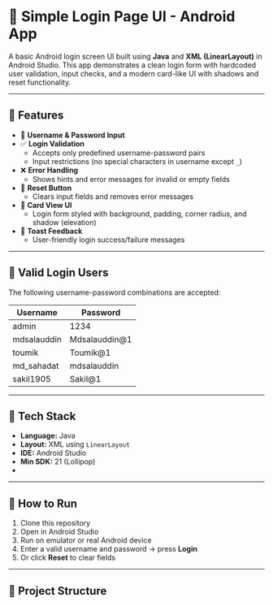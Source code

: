 # 🔐 Simple Login Page UI - Android App

A basic Android login screen UI built using **Java** and **XML (LinearLayout)** in Android Studio. This app demonstrates a clean login form with hardcoded user validation, input checks, and a modern card-like UI with shadows and reset functionality.

---

## 📱 Features

- 📝 **Username & Password Input**
- ✅ **Login Validation**
  - Accepts only predefined username-password pairs
  - Input restrictions (no special characters in username except `_`)
- ❌ **Error Handling**
  - Shows hints and error messages for invalid or empty fields
- 🔄 **Reset Button**
  - Clears input fields and removes error messages
- 🎨 **Card View UI**
  - Login form styled with background, padding, corner radius, and shadow (elevation)
- 🍞 **Toast Feedback**
  - User-friendly login success/failure messages

---

## 👥 Valid Login Users

The following username-password combinations are accepted:

| Username      | Password            |
|---------------|---------------------|
| admin         | 1234                |
| mdsalauddin   | Mdsalauddin@1       |
| toumik        | Toumik@1            |
| md_sahadat    | mdsalauddin         |
| sakil1905     | Sakil@1             |

---

## 🧠 Tech Stack

- **Language:** Java  
- **Layout:** XML using `LinearLayout`  
- **IDE:** Android Studio  
- **Min SDK:** 21 (Lollipop)
- 
---

## 🚀 How to Run

1. Clone this repository
2. Open in Android Studio
3. Run on emulator or real Android device
4. Enter a valid username and password → press **Login**
5. Or click **Reset** to clear fields

---

## 📂 Project Structure

